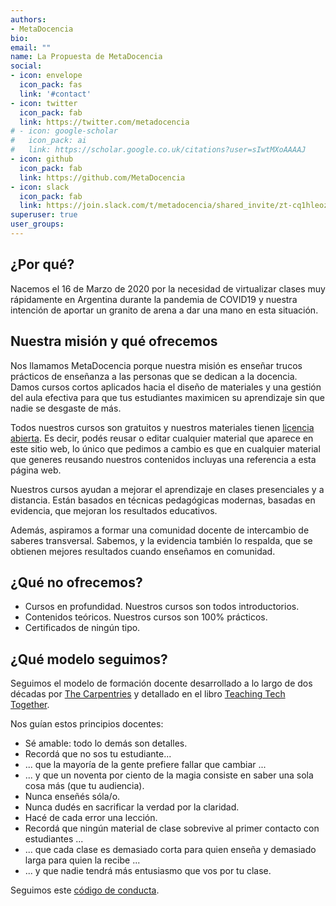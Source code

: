 ```yaml
---
authors:
- MetaDocencia
bio: 
email: ""
name: La Propuesta de MetaDocencia
social:
- icon: envelope
  icon_pack: fas
  link: '#contact'
- icon: twitter
  icon_pack: fab
  link: https://twitter.com/metadocencia
# - icon: google-scholar
#   icon_pack: ai
#   link: https://scholar.google.co.uk/citations?user=sIwtMXoAAAAJ
- icon: github
  icon_pack: fab
  link: https://github.com/MetaDocencia
- icon: slack
  icon_pack: fab
  link: https://join.slack.com/t/metadocencia/shared_invite/zt-cq1hleoz-Ij2AgXKJBjg03sRuoxLhjg
superuser: true
user_groups:
---
```


## ¿Por qué?

Nacemos el 16 de Marzo de 2020 por la necesidad de virtualizar clases muy rápidamente en Argentina durante la pandemia de COVID19 y nuestra intención de aportar un granito de arena a dar una mano en esta situación. 

## Nuestra misión y qué ofrecemos

Nos llamamos MetaDocencia porque nuestra misión es enseñar trucos prácticos de enseñanza a las personas que se dedican a la docencia. Damos cursos cortos aplicados hacia el diseño de materiales y una gestión del aula efectiva para que tus estudiantes maximicen su aprendizaje sin que nadie se desgaste de más. 

Todos nuestros cursos son gratuitos y nuestros materiales tienen [licencia abierta](https://creativecommons.org/licenses/by/2.0/deed.es_ES). Es decir, podés reusar o editar cualquier material que aparece en este sitio web, lo único que pedimos a cambio es que en cualquier material que generes reusando nuestros contenidos incluyas una referencia a esta página web.

Nuestros cursos ayudan a mejorar el aprendizaje en clases presenciales y a distancia. Están basados en técnicas pedagógicas modernas, basadas en evidencia, que mejoran los resultados educativos. 

Además, aspiramos a formar una comunidad docente de intercambio de saberes transversal. Sabemos, y la evidencia también lo respalda, que se obtienen mejores resultados cuando enseñamos en comunidad.

## ¿Qué **no** ofrecemos?

* Cursos en profundidad. Nuestros cursos son todos introductorios.
* Contenidos teóricos. Nuestros cursos son 100% prácticos.
* Certificados de ningún tipo.

## ¿Qué modelo seguimos?

Seguimos el modelo de formación docente desarrollado a lo largo de dos décadas por [The Carpentries](https://carpentries.org) y detallado en el libro [Teaching Tech Together](https://teachingtogether.tech).

Nos guían estos principios docentes:

* Sé amable: todo lo demás son detalles.
* Recordá que no sos tu estudiante...
* ... que la mayoría de la gente prefiere fallar que cambiar ...
* ... y que un noventa por ciento de la magia consiste en saber una sola cosa más (que tu audiencia).
* Nunca enseñés sóla/o.
* Nunca dudés en sacrificar la verdad por la claridad.
* Hacé de cada error una lección.
* Recordá que ningún material de clase sobrevive al primer contacto con estudiantes ...
* ... que cada clase es demasiado corta para quien enseña y demasiado larga para quien la recibe ...
* ... y que nadie tendrá más entusiasmo que vos por tu clase.

Seguimos este [código de conducta](cdc.html).
